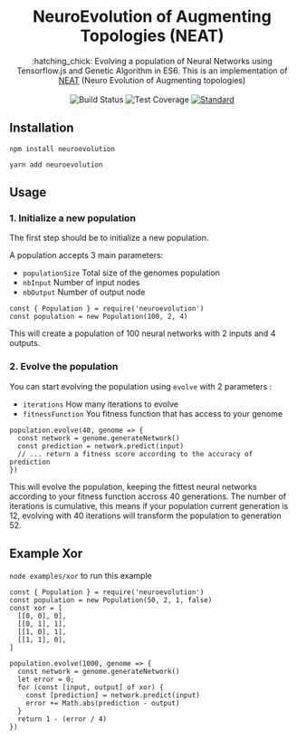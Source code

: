 <h1 align="center">NeuroEvolution of Augmenting Topologies (NEAT)</h1>

<div align="center">
  :hatching_chick: Evolving a population of Neural Networks using Tensorflow.js and Genetic Algorithm in ES6. This is an implementation of <a href="http://nn.cs.utexas.edu/downloads/papers/stanley.ec02.pdf">NEAT</a> (Neuro Evolution of Augmenting topologies)
</div>

<br />

<div align="center">
  <!-- Build Status -->
  <img src="https://img.shields.io/travis/romainsimon/neuroevolution.svg?style=flat-square"
    alt="Build Status" />
  <!-- Test Coverage -->
  <img src="https://img.shields.io/coveralls/github/romainsimon/neuroevolution/master.svg?style=flat-square"
    alt="Test Coverage" />
  <!-- Standard -->
  <a href="https://standardjs.com">
    <img src="https://img.shields.io/badge/code%20style-standard-brightgreen.svg?style=flat-square"
      alt="Standard" />
  </a>
</div>

## Installation

`npm install neuroevolution`

`yarn add neuroevolution`

## Usage

### 1. Initialize a new population

The first step should be to initialize a new population.

A population accepts 3 main parameters:
- `populationSize` Total size of the genomes population
- `nbInput` Number of input nodes
- `nbOutput` Number of output node

```
const { Population } = require('neuroevolution')
const population = new Population(100, 2, 4)
```

This will create a population of 100 neural networks with 2 inputs and 4 outputs.

### 2. Evolve the population

You can start evolving the population using `evolve` with 2 parameters :
- `iterations` How many iterations to evolve
- `fitnessFunction` You fitness function that has access to your genome

```
population.evolve(40, genome => {
  const network = genome.generateNetwork()
  const prediction = network.predict(input)
  // ... return a fitness score according to the accuracy of prediction
})
```

This will evolve the population, keeping the fittest neural networks according to your
fitness function accross 40 generations. The number of iterations is cumulative, this means
if your population current generation is 12, evolving with 40 iterations will transform the
population to generation 52.


## Example Xor

`node examples/xor` to run this example

```
const { Population } = require('neuroevolution')
const population = new Population(50, 2, 1, false)
const xor = [
  [[0, 0], 0],
  [[0, 1], 1],
  [[1, 0], 1],
  [[1, 1], 0],
]

population.evolve(1000, genome => {
  const network = genome.generateNetwork()
  let error = 0;
  for (const [input, output] of xor) {
    const [prediction] = network.predict(input)
    error += Math.abs(prediction - output)
  }
  return 1 - (error / 4)
})
```